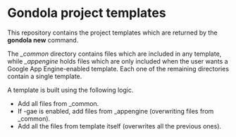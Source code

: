 Gondola project templates
=========================

This repository contains the project templates which are returned by the
**gondola new** command.

The *\_common* directory contains files which are included in any template, while
*\_appengine* holds files which are only included when the user wants a Google
App Engine-enabled template. Each one of the remaining directories contain a single
template.

A template is built using the following logic.

  * Add all files from \_common.
  * If -gae is enabled, add files from \_appengine (overwriting files from \_common).
  * Add all the files from template itself (overwrites all the previous ones).

